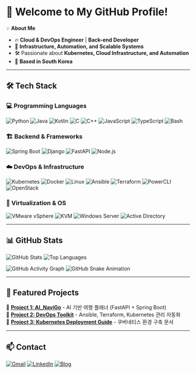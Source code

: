 # 🚀 Welcome to My GitHub Profile!

💡 **About Me**  
- 🔥 **Cloud & DevOps Engineer** | **Back-end Developer**  
- 🎯 **Infrastructure, Automation, and Scalable Systems**  
- 🛠️ Passionate about **Kubernetes, Cloud Infrastructure, and Automation**  
- 📍 **Based in South Korea**  

---

## 🛠️ Tech Stack

### 💻 Programming Languages  
![Python](https://img.shields.io/badge/Python-3776AB?style=flat&logo=python&logoColor=white)
![Java](https://img.shields.io/badge/Java-007396?style=flat&logo=java&logoColor=white)
![Kotlin](https://img.shields.io/badge/Kotlin-7F52FF?style=flat&logo=kotlin&logoColor=white)
![C](https://img.shields.io/badge/C-A8B9CC?style=flat&logo=c&logoColor=black)
![C++](https://img.shields.io/badge/C++-00599C?style=flat&logo=c%2B%2B&logoColor=white)
![JavaScript](https://img.shields.io/badge/JavaScript-F7DF1E?style=flat&logo=javascript&logoColor=black)
![TypeScript](https://img.shields.io/badge/TypeScript-3178C6?style=flat&logo=typescript&logoColor=white)
![Bash](https://img.shields.io/badge/Bash-4EAA25?style=flat&logo=gnu-bash&logoColor=white)

### 🏗️ Backend & Frameworks  
![Spring Boot](https://img.shields.io/badge/Spring_Boot-6DB33F?style=flat&logo=spring-boot&logoColor=white)
![Django](https://img.shields.io/badge/Django-092E20?style=flat&logo=django&logoColor=white)
![FastAPI](https://img.shields.io/badge/FastAPI-009688?style=flat&logo=fastapi&logoColor=white)
![Node.js](https://img.shields.io/badge/Node.js-43853D?style=flat&logo=node.js&logoColor=white)

### ☁️ DevOps & Infrastructure  
![Kubernetes](https://img.shields.io/badge/Kubernetes-326CE5?style=flat&logo=kubernetes&logoColor=white)
![Docker](https://img.shields.io/badge/Docker-2496ED?style=flat&logo=docker&logoColor=white)
![Linux](https://img.shields.io/badge/Linux-FCC624?style=flat&logo=linux&logoColor=black)
![Ansible](https://img.shields.io/badge/Ansible-000000?style=flat&logo=ansible&logoColor=white)
![Terraform](https://img.shields.io/badge/Terraform-623CE4?style=flat&logo=terraform&logoColor=white)
![PowerCLI](https://img.shields.io/badge/PowerCLI-0078D4?style=flat&logo=powershell&logoColor=white)
![OpenStack](https://img.shields.io/badge/OpenStack-ED1944?style=flat&logo=openstack&logoColor=white)

### 💾 Virtualization & OS  
![VMware vSphere](https://img.shields.io/badge/VMware-vSphere-607078?style=flat&logo=vmware&logoColor=white)
![KVM](https://img.shields.io/badge/KVM-123456?style=flat&logo=kvm&logoColor=white)
![Windows Server](https://img.shields.io/badge/Windows%20Server-0078D6?style=flat&logo=windows&logoColor=white)
![Active Directory](https://img.shields.io/badge/Active%20Directory-0078D6?style=flat&logo=microsoft&logoColor=white)

---

## 📊 GitHub Stats  
![GitHub Stats](https://github-readme-stats.vercel.app/api?username=WRL-SPR&show_icons=true&theme=radical)
![Top Languages](https://github-readme-stats.vercel.app/api/top-langs/?username=WRL-SPR&layout=compact&theme=radical)

![GitHub Activity Graph](https://github-readme-activity-graph.cyclic.app/graph?username=WRL-SPR&theme=github)
![GitHub Snake Animation](https://github.com/WRL-SPR/WRL-SPR/blob/output/github-contribution-grid-snake.svg)

---

## 📂 Featured Projects  
🔹 **[Project 1: AI_NaviGo](https://github.com/WRL-SPR/AI_NaviGo)** - AI 기반 여행 플래너 (FastAPI + Spring Boot)  
🔹 **[Project 2: DevOps Toolkit](https://github.com/WRL-SPR/devops-toolkit)** - Ansible, Terraform, Kubernetes 관리 자동화  
🔹 **[Project 3: Kubernetes Deployment Guide](https://github.com/WRL-SPR/k8s-deployment-guide)** - 쿠버네티스 환경 구축 문서  

---

## 📫 Contact  
[![Gmail](https://img.shields.io/badge/Gmail-EA4335?style=flat&logo=gmail&logoColor=white)](mailto:your_email@gmail.com)
[![LinkedIn](https://img.shields.io/badge/LinkedIn-0077B5?style=flat&logo=linkedin&logoColor=white)](https://www.linkedin.com/in/your-profile)
[![Blog](https://img.shields.io/badge/Blog-181717?style=flat&logo=github&logoColor=white)](https://your-blog.com)
